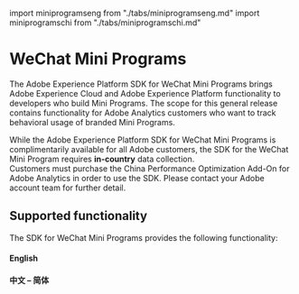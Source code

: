 import miniprogramseng from "./tabs/miniprogramseng.md"
import miniprogramschi from "./tabs/miniprogramschi.md"

# WeChat Mini Programs

The Adobe Experience Platform SDK for WeChat Mini Programs brings Adobe Experience Cloud and Adobe Experience Platform functionality to developers who build Mini Programs. The scope for this general release contains functionality for Adobe Analytics customers who want to track behavioral usage of branded Mini Programs.

<InlineAlert variant="info" slots="text"/>

While the Adobe Experience Platform SDK for WeChat Mini Programs is complimentarily available for all Adobe customers, the SDK for the WeChat Mini Program requires **in-country** data collection. <BR/>Customers must purchase the China Performance Optimization Add-On for Adobe Analytics in order to use the SDK. Please contact your Adobe account team for further detail.

## Supported functionality

The SDK for WeChat Mini Programs provides the following functionality:

<TabsBlock orientation="horizontal" slots="heading, content" repeat="2"/>

#### English

<miniprogramseng/>

#### 中文 – 简体

<miniprogramschi/>